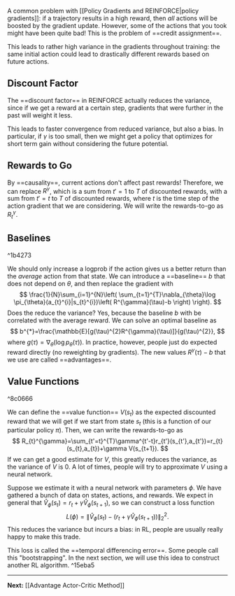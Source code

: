 A common problem with [[Policy Gradients and REINFORCE|policy gradients]]: if a trajectory results in a high reward, then *all* actions will be boosted by the gradient update. However, some of the actions that you took might have been quite bad! This is the problem of ==credit assignment==. 

This leads to rather high variance in the gradients throughout training: the same initial action could lead to drastically different rewards based on future actions. 

## Discount Factor

The ==discount factor== in REINFORCE actually reduces the variance, since if we get a reward at a certain step, gradients that were further in the past will weight it less. 

This leads to faster convergence from reduced variance, but also a bias. In particular, if $\gamma$ is too small, then we might get a policy that optimizes for short term gain without considering the future potential.

## Rewards to Go

By ==causality==, current actions don't affect past rewards! Therefore, we can replace $R^{\gamma}$, which is a sum from $t'=1$ to $T$ of discounted rewards, with a sum from $t'=t$ to $T$ of discounted rewards, where $t$ is the time step of the action gradient that we are considering.  We will write the rewards-to-go as $R_{t}^{\gamma}$.

## Baselines

^1b4273

We should only increase a logprob if the action gives us a better return than the *average* action from that state. We can introduce a ==baseline== $b$ that does not depend on $\theta$, and then replace the gradient with
$$
\frac{1}{N}\sum_{i=1}^{N}\left( \sum_{t=1}^{T}\nabla_{\theta}\log \pi_{\theta}(a_{t}^{i}|s_{t}^{i})\left( R^{\gamma}(\tau)-b \right) \right).
$$
Does the reduce the variance? Yes, because the baseline $b$ with be correlated with the average reward. We can solve an optimal baseline as
$$
b^{*}=\frac{\mathbb{E}[g(\tau)^{2}R^{\gamma}(\tau)]}{g(\tau)^{2}},
$$
where $g(\tau)=\nabla_{\theta}(\log p_{\theta}(\tau))$. In practice, however, people just do expected reward directly (no reweighting by gradients). The new values $R^{\gamma}(\tau)-b$ that we use are called ==advantages==. 

## Value Functions

^8c0666

We can define the ==value function== $V(s_{t})$ as the expected discounted reward that we will get if we start from state $s_{t}$ (this is a function of our particular policy $\pi$). Then, we can write the rewards-to-go as
$$
R_{t}^{\gamma}=\sum_{t'=t}^{T}\gamma^{t'-t}r_{t'}(s_{t'},a_{t'})=r_{t}(s_{t},a_{t})+\gamma V(s_{t+1}).
$$
If we can get a good estimate for $V$, this greatly reduces the variance, as the variance of $V$ is $0$. A lot of times, people will try to approximate $V$ using a neural network.

Suppose we estimate it with a neural network with parameters $\phi$. We have gathered a bunch of data on states, actions, and rewards. We expect in general that $\hat{V}_{\phi}(s_{t})=r_{t}+\gamma \hat{V}_{\phi}(s_{t+1})$, so we can construct a loss function
$$
L(\phi)=\left\| \hat{V}_{\phi}(s_{t})-\left( r_{t}+\gamma \hat{V}_{\phi}(s_{t+1}) \right)  \right\|_{2}^{2}. 
$$
This reduces the variance but incurs a bias: in RL, people are usually really happy to make this trade.

This loss is called the ==temporal differencing error==. Some people call this "bootstrapping". In the next section, we will use this idea to construct another RL algorithm. ^15eba5

---

**Next:** [[Advantage Actor-Critic Method]]